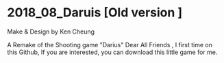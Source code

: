 # 2018_08_Daruis [Old version ]
Make & Design by Ken Cheung

A Remake of the Shooting game "Darius"
Dear All Friends , I first time on this Github, 
If you are interested, you can download this little game for me.
